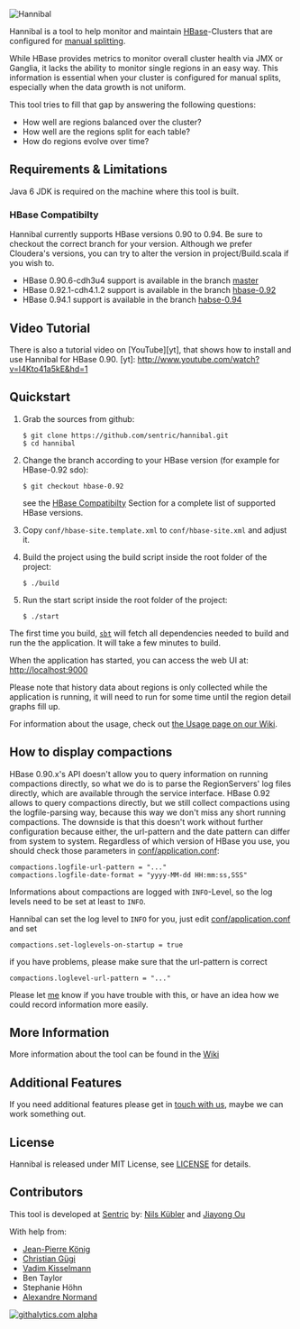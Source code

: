 ![Hannibal][Hannibal-Logo]

 [Hannibal-Logo]: https://github.com/sentric/hannibal/blob/master/public/images/hannibal-logo-large-white.png?raw=true

Hannibal is a tool to help monitor and maintain [HBase][]-Clusters that are configured for
[manual splitting][].

 [HBase]: http://hbase.apache.org
 [manual splitting]: http://hbase.apache.org/book/important_configurations.html#disable.splitting

While HBase provides metrics to monitor overall cluster health via JMX or Ganglia, it lacks the ability to monitor
single regions in an easy way. This information is essential when your cluster is configured for manual splits,
especially when the data growth is not uniform.

This tool tries to fill that gap by answering the following questions:

 * How well are regions balanced over the cluster?
 * How well are the regions split for each table?
 * How do regions evolve over time?

## Requirements & Limitations

Java 6 JDK is required on the machine where this tool is built.

### HBase Compatibilty

Hannibal currently supports HBase versions 0.90 to 0.94.  Be sure to checkout the correct branch for your version. Although we prefer Cloudera's versions, you can try to alter the version in project/Build.scala if you wish to.

- HBase 0.90.6-cdh3u4 support is available in the branch [master][master]
- HBase 0.92.1-cdh4.1.2 support is available in the branch [hbase-0.92][b92]
- HBase 0.94.1 support is available in the branch [habse-0.94][b94]

[master]: https://github.com/sentric/hannibal/
[b92]: https://github.com/sentric/hannibal/tree/hbase-0.92
[b94]: https://github.com/sentric/hannibal/tree/hbase-0.94

## Video Tutorial

There is also a tutorial video on [YouTube][yt], that shows how to install and use Hannibal for HBase 0.90.
[yt]: http://www.youtube.com/watch?v=I4Kto41a5kE&hd=1

## Quickstart

 1. Grab the sources from github: 
 
        $ git clone https://github.com/sentric/hannibal.git
        $ cd hannibal

 2. Change the branch according to your HBase version (for example for HBase-0.92 sdo):

        $ git checkout hbase-0.92
    
    see the [HBase Compatibilty][hc] Section for a complete list of supported HBase versions.
    
[hc]: https://github.com/sentric/hannibal/#hbase-compatibility

 3. Copy `conf/hbase-site.template.xml` to `conf/hbase-site.xml` and adjust it.

 4. Build the project using the build script inside the root folder of the project:
 
        $ ./build

 5. Run the start script inside the root folder of the project:
 
        $ ./start

The first time you build, [`sbt`][sbt] will fetch all dependencies needed to build and run the the
application. It will take a few minutes to build.

 [sbt]: http://www.scala-sbt.org/

When the application has started, you can access the web UI at: <http://localhost:9000>

Please note that history data about regions is only collected while the application is running, it will need to run for
some time until the region detail graphs fill up. 

For information about the usage, check out [the Usage page on our Wiki][Wiki-Usage].

 [Wiki-Usage]: https://github.com/sentric/hannibal/wiki/Usage

## How to display compactions

HBase 0.90.x's API doesn't allow you to query information on running compactions directly, so what we do is to parse
the RegionServers' log files directly, which are available through the service interface. HBase 0.92 allows to query
compactions directly, but we still collect compactions using the logfile-parsing way, because this way we don't miss 
any short running compactions.
The downside is that this doesn't work without further configuration because either, the url-pattern and the 
date pattern can differ from system to system. Regardless of which version of HBase you use, you should check those 
parameters in [conf/application.conf](blob/master/conf/application.conf):

    compactions.logfile-url-pattern = "..."
    compactions.logfile-date-format = "yyyy-MM-dd HH:mm:ss,SSS"
    
Informations about compactions are logged with `INFO`-Level, so the log levels need to be set at least to `INFO`.

Hannibal can set the log level to `INFO` for you, just edit [conf/application.conf](blob/master/conf/application.conf)
and set

    compactions.set-loglevels-on-startup = true
if you have problems, please make sure that the url-pattern is correct

    compactions.loglevel-url-pattern = "..." 

Please let [me][Nils Kübler] know if you have trouble with this, or have an idea how we could record information more
easily.

## More Information

More information about the tool can be found in the [Wiki][]

 [Wiki]: https://github.com/sentric/hannibal/wiki

## Additional Features

If you need additional features please get in [touch with us](http://sentric.ch/contact), maybe we can work something
out.

## License

Hannibal is released under MIT License, see [LICENSE][] for details.

 [LICENSE]: https://github.com/sentric/hannibal/blob/master/LICENSE

## Contributors

This tool is developed at [Sentric][] by: [Nils Kübler][] and [Jiayong Ou][]

With help from:

 * [Jean-Pierre König][]
 * [Christian Gügi][]
 * [Vadim Kisselmann][]
 * Ben Taylor
 * Stephanie Höhn
 * [Alexandre Normand][]

 [Sentric]: http://www.sentric.ch
 [Nils Kübler]: https://twitter.com/nkuebler
 [Jiayong Ou]: https://twitter.com/jiayongou
 [Jean-Pierre König]: https://twitter.com/jpkoenig
 [Christian Gügi]: https://twitter.com/chrisgugi
 [Vadim Kisselmann]: https://twitter.com/vkisselmann
 [Alexandre Normand]: https://github.com/alexandre-normand

[![githalytics.com alpha](https://cruel-carlota.pagodabox.com/ed9e66b101612798e3e015369f86b502 "githalytics.com")](http://githalytics.com/sentric/hannibal)